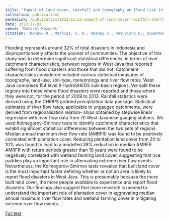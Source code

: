 ```yaml
---
title: "Impact of land cover, rainfall and topography on flood risk in West Java"
collection: publications
permalink: /publication/2022-11-22-Impact-of-land-cover-rainfall-and-topography-on-flood-risk-in-West-Java
date: 2022-12-02
venue: 'Natural Hazards'
citation: 'Rahayu R., Mathias, S. A., Reaney S., Vesuviano G., Suwarman R., Ramdhan A. M. (2023) Impact of land cover, rainfall and topography on flood risk in West Java. Natural Hazards 116, 1735–1758 https://doi.org/10.1007/s11069-022-05737-6'
---
```


Flooding represents around 32% of total disasters in Indonesia and disproportionately affects the poorest of communities. The objective of this study was to determine significant statistical differences, in terms of river catchment characteristics, between regions in West Java that reported suffering from flood disasters and those that did not. Catchment characteristics considered included various statistical measures of topography, land-use, soil-type, meteorology and river flow rates. West Java comprises 154 level 9 HydroSHEDS sub-basin regions. We split these regions into those where flood disasters were reported and those where they were not, for the period of 2009 to 2013. Rainfall statistics were derived using the CHIRPS gridded precipitation data package. Statistical estimates of river flow rates, applicable to ungauged catchments, were derived from regionalisation relation- ships obtained by stepwise linear regression with river flow data from 70 West Javanese gauging stations. We used Kolmogorov–Smirnov tests to identify catchment characteristics that exhibit significant statistical differences between the two sets of regions. Median annual maximum river flow rate (AMRFR) was found to be positively correlated with plantation cover. Reducing plantation land cover from 20 to 10% was found to lead to a modelled 38% reduction in median AMRFR. AMRFR with return periods greater than 10 years were found to be negatively correlated with wetland farming land cover, suggesting that rice paddies play an important role in attenuating extreme river flow events. Nevertheless, the Kolmogorov–Smirnov tests revealed that built land cover is the most important factor defining whether or not an area is likely to report flood disasters in West Java. This is presumably because the more built land cover, the more people available to experience and report flood disasters. Our findings also suggest that more research is needed to understand the important role of plantation cover in aggravating median annual maximum river flow rates and wetland farming cover in mitigating extreme river flow events.

[Full text](https://link.springer.com/article/10.1007/s11069-022-05737-6)
